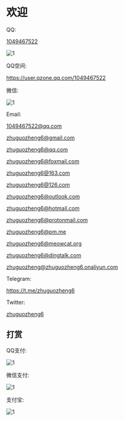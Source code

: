# 欢迎


QQ:

<a href="tencent://message/?uin=1049467522">1049467522</a>

<img src="https://cdn.jsdelivr.net/gh/1049467522/1049467522.github.io/qq.jpg" alt="1" />


QQ空间:

<a href="https://user.qzone.qq.com/1049467522">https://user.qzone.qq.com/1049467522</a>

微信:

<img src="https://cdn.jsdelivr.net/gh/1049467522/1049467522.github.io/wechat.jpg" alt="1" />

Email: 

<a href="mailto:1049467522@qq.com">1049467522@qq.com</a>  

<a href="mailto:zhuguozheng6@gmail.com">zhuguozheng6@gmail.com</a>  

<a href="mailto:zhuguozheng6@qq.com">zhuguozheng6@qq.com</a> 

<a href="mailto:zhuguozheng6@foxmail.com">zhuguozheng6@foxmail.com</a> 

<a href="mailto:zhuguozheng6@163.com">zhuguozheng6@163.com</a>

<a href="mailto:zhuguozheng6@126.com">zhuguozheng6@126.com</a>

<a href="mailto:zhuguozheng6@outlook.com">zhuguozheng6@outlook.com</a>  

<a href="mailto:zhuguozheng6@hotmail.com">zhuguozheng6@hotmail.com</a>

<a href="mailto:zhuguozheng6@protonmail.com">zhuguozheng6@protonmail.com</a>

<a href="mailto:zhuguozheng6@pm.me">zhuguozheng6@pm.me</a>

<a href="mailto:zhuguozheng6@meowcat.org">zhuguozheng6@meowcat.org</a>

<a href="mailto:zhuguozheng6@dingtalk.com">zhuguozheng6@dingtalk.com</a>

<a href="mailto:zhuguozheng@zhuguozheng6.onaliyun.com">zhuguozheng@zhuguozheng6.onaliyun.com</a>


Telegram:

<a href="https://t.me/zhuguozheng6">https://t.me/zhuguozheng6</a>


Twitter:

<a href="https://twitter.com/zhuguozheng6">zhuguozheng6</a>


## 打赏

QQ支付:

<img src="https://cdn.jsdelivr.net/gh/1049467522/1049467522.github.io/qqpay.png" alt="1" />

微信支付:

<img src="https://cdn.jsdelivr.net/gh/1049467522/1049467522.github.io/wechatpay.png" alt="1" />

支付宝:

<img src="https://cdn.jsdelivr.net/gh/1049467522/1049467522.github.io/zhifubao.jpg" alt="1" />
